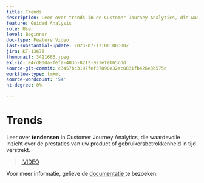 ```yaml
---
title: Trends
description: Leer over trends in de Customer Journey Analytics, die waardevolle inzichten over de prestaties van uw product of gebruikersbetrokkenheid in de loop van de tijd biedt.
feature: Guided Analysis
role: User
level: Beginner
doc-type: Feature Video
last-substantial-update: 2023-07-17T00:00:00Z
jira: KT-13676
thumbnail: 3421666.jpeg
exl-id: e4cd80da-fefa-4036-8212-923efeb65cdd
source-git-commit: c3457bc3197fef37890e32ac8831fb426e3b575d
workflow-type: tm+mt
source-wordcount: '54'
ht-degree: 0%

---
```


# Trends

Leer over **tendensen** in Customer Journey Analytics, die waardevolle inzicht over de prestaties van uw product of gebruikersbetrokkenheid in tijd verstrekt.

>[!VIDEO](https://video.tv.adobe.com/v/3421666/?learn=on)

Voor meer informatie, gelieve de [ documentatie ](https://experienceleague.adobe.com/docs/analytics-platform/using/guided-analysis/trends/usage.html?lang=nl-NL) te bezoeken.
